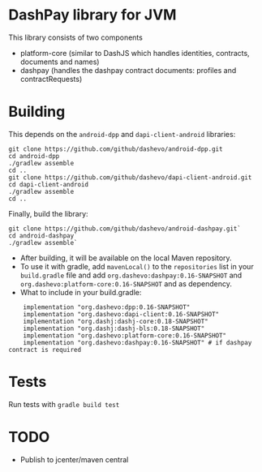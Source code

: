 # DashPay library for JVM
This library consists of two components
- platform-core (similar to DashJS which handles identities, contracts, documents and names)
- dashpay (handles the dashpay contract documents: profiles and contractRequests)

# Building
This depends on the `android-dpp` and `dapi-client-android` libraries:
```
git clone https://github.com/github/dashevo/android-dpp.git
cd android-dpp
./gradlew assemble
cd ..
git clone https://github.com/github/dashevo/dapi-client-android.git
cd dapi-client-android
./gradlew assemble
cd ..
```
Finally, build the library:
```
git clone https://github.com/github/dashevo/android-dashpay.git`
cd android-dashpay`
./gradlew assemble`
```
- After building, it will be available on the local Maven repository.
- To use it with gradle, add `mavenLocal()` to the `repositories` list in your `build.gradle` file and add `org.dashevo:dashpay:0.16-SNAPSHOT` and `org.dashevo:platform-core:0.16-SNAPSHOT` and as dependency. 
- What to include in your build.gradle:
```
    implementation "org.dashevo:dpp:0.16-SNAPSHOT"
    implementation "org.dashevo:dapi-client:0.16-SNAPSHOT"
    implementation "org.dashj:dashj-core:0.18-SNAPSHOT"
    implementation "org.dashj:dashj-bls:0.18-SNAPSHOT"
    implementation "org.dashevo:platform-core:0.16-SNAPSHOT"
    implementation "org.dashevo:dashpay:0.16-SNAPSHOT" # if dashpay contract is required
```
# Tests
Run tests with `gradle build test`

# TODO
- Publish to jcenter/maven central
